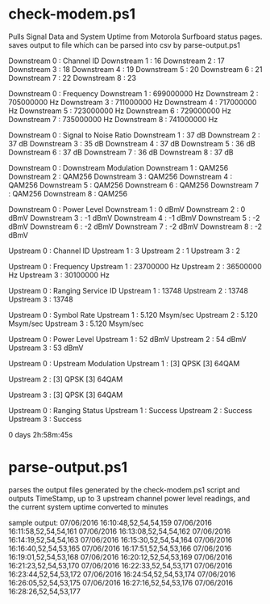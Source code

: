 # check-modem.ps1

Pulls Signal Data and System Uptime from Motorola Surfboard status pages.
saves output to file which can be parsed into csv by parse-output.ps1

Downstream 0 : Channel ID
Downstream 1 : 16
Downstream 2 : 17
Downstream 3 : 18
Downstream 4 : 19
Downstream 5 : 20
Downstream 6 : 21
Downstream 7 : 22
Downstream 8 : 23

Downstream 0 : Frequency
Downstream 1 : 699000000 Hz
Downstream 2 : 705000000 Hz
Downstream 3 : 711000000 Hz
Downstream 4 : 717000000 Hz
Downstream 5 : 723000000 Hz
Downstream 6 : 729000000 Hz
Downstream 7 : 735000000 Hz
Downstream 8 : 741000000 Hz

Downstream 0 : Signal to Noise Ratio
Downstream 1 : 37 dB
Downstream 2 : 37 dB
Downstream 3 : 35 dB
Downstream 4 : 37 dB
Downstream 5 : 36 dB
Downstream 6 : 37 dB
Downstream 7 : 36 dB
Downstream 8 : 37 dB

Downstream 0 : Downstream Modulation
Downstream 1 : QAM256
Downstream 2 : QAM256
Downstream 3 : QAM256
Downstream 4 : QAM256
Downstream 5 : QAM256
Downstream 6 : QAM256
Downstream 7 : QAM256
Downstream 8 : QAM256

Downstream 0 : Power Level
Downstream 1 : 0 dBmV
Downstream 2 : 0 dBmV
Downstream 3 : -1 dBmV
Downstream 4 : -1 dBmV
Downstream 5 : -2 dBmV
Downstream 6 : -2 dBmV
Downstream 7 : -2 dBmV
Downstream 8 : -2 dBmV

Upstream 0 : Channel ID
Upstream 1 : 3
Upstream 2 : 1
Upstream 3 : 2

Upstream 0 : Frequency
Upstream 1 : 23700000 Hz
Upstream 2 : 36500000 Hz
Upstream 3 : 30100000 Hz

Upstream 0 : Ranging Service ID
Upstream 1 : 13748
Upstream 2 : 13748
Upstream 3 : 13748

Upstream 0 : Symbol Rate
Upstream 1 : 5.120 Msym/sec
Upstream 2 : 5.120 Msym/sec
Upstream 3 : 5.120 Msym/sec

Upstream 0 : Power Level
Upstream 1 : 52 dBmV
Upstream 2 : 54 dBmV
Upstream 3 : 53 dBmV

Upstream 0 : Upstream Modulation
Upstream 1 : [3] QPSK
             [3] 64QAM

Upstream 2 : [3] QPSK
             [3] 64QAM

Upstream 3 : [3] QPSK
             [3] 64QAM


Upstream 0 : Ranging Status
Upstream 1 : Success
Upstream 2 : Success
Upstream 3 : Success

0 days 2h:58m:45s

# parse-output.ps1
parses the output files generated by the check-modem.ps1 script and outputs 
TimeStamp, up to 3 upstream channel power level readings, and the current system uptime converted to minutes

sample output:
07/06/2016 16:10:48,52,54,54,159
07/06/2016 16:11:58,52,54,54,161
07/06/2016 16:13:08,52,54,54,162
07/06/2016 16:14:19,52,54,54,163
07/06/2016 16:15:30,52,54,54,164
07/06/2016 16:16:40,52,54,53,165
07/06/2016 16:17:51,52,54,53,166
07/06/2016 16:19:01,52,54,53,168
07/06/2016 16:20:12,52,54,53,169
07/06/2016 16:21:23,52,54,53,170
07/06/2016 16:22:33,52,54,53,171
07/06/2016 16:23:44,52,54,53,172
07/06/2016 16:24:54,52,54,53,174
07/06/2016 16:26:05,52,54,53,175
07/06/2016 16:27:16,52,54,53,176
07/06/2016 16:28:26,52,54,53,177
